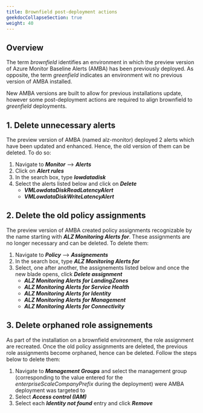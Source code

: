 ```yaml
---
title: Brownfield post-deployment actions
geekdocCollapseSection: true
weight: 40
---
```


## Overview

The term *brownfield* identifies an environment in which the preview version of Azure Monitor Baseline Alerts (AMBA) has been previously deployed. As opposite, the term *greenfield* indicates an environment wit no previous version of AMBA installed.

New AMBA versions are built to allow for previous installations update, however some post-deployment actions are required to align brownfield to *greenfield* deployments.

## 1. Delete unnecessary alerts

The preview version of AMBA (named alz-monitor) deployed 2 alerts which have been updated and enhanced. Hence, the old version of them can be deleted. To do so:

1. Navigate to ***Monitor*** --> ***Alerts***
2. Click on ***Alert rules***
3. In the search box, type ***lowdatadisk***
4. Select the alerts listed below and click on ***Delete***
   - ***VMLowdataDiskReadLatencyAlert***
   - ***VMLowdataDiskWriteLatencyAlert***

## 2. Delete the old policy assignments

The preview version of AMBA created policy assignments recognizable by the name starting with ***ALZ Monitoring Alerts for***. These assignments are no longer necessary and can be deleted. To delete them:

1. Navigate to ***Policy*** --> ***Assignements***
2. In the search box, type ***ALZ Monitoring Alerts for***
3. Select, one after another, the assignements listed below and once the new blade opens, click ***Delete assignment***
    - ***ALZ Monitoring Alerts for LandingZones***
    - ***ALZ Monitoring Alerts for Service Health***
    - ***ALZ Monitoring Alerts for Identity***
    - ***ALZ Monitoring Alerts for Management***
    - ***ALZ Monitoring Alerts for Connectivity***

## 3. Delete orphaned role assignements

As part of the installation on a brownfield environment, the role assignment are recreated. Once the old policy assignments are deleted, the previous role assignments become orphaned, hence can be deleted. Follow the steps below to delete them:

1. Navigate to ***Management Groups*** and select the management group (corresponding to the value entered for the *enterpriseScaleCompanyPrefix* during the deployment) were AMBA deployment was targeted to
2. Select ***Access control (IAM)***
3. Select each ***Identity not found*** entry and click ***Remove***
